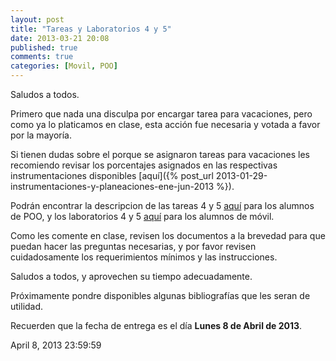 ```yaml
---
layout: post
title: "Tareas y Laboratorios 4 y 5"
date: 2013-03-21 20:08
published: true
comments: true
categories: [Movil, POO]
---
```


Saludos a todos.

Primero que nada una disculpa por encargar tarea para vacaciones, pero como ya lo platicamos en clase, esta acción fue necesaria y votada a favor por la mayoría.

Si tienen dudas sobre el porque se asignaron tareas para vacaciones les recomiendo revisar los porcentajes asignados en las respectivas instrumentaciones disponibles [aquí]({% post_url 2013-01-29-instrumentaciones-y-planeaciones-ene-jun-2013 %}).

<!-- more -->

Podrán encontrar la descripcion de las tareas 4 y 5 [aquí](http://dl.dropbox.com/u/1131727/Octopress/Tareas4y5.pdf) para los alumnos de POO, y los laboratorios 4 y 5 [aquí](http://dl.dropbox.com/u/1131727/Octopress/Labs4y5.pdf) para los alumnos de móvil.

Como les comente en clase, revisen los documentos a la brevedad para que puedan hacer las preguntas necesarias, y por favor revisen cuidadosamente los requerimientos mínimos y las instrucciones.

Saludos a todos, y aprovechen su tiempo adecuadamente.

Próximamente pondre disponibles algunas bibliografías que les seran de utilidad.

Recuerden que la fecha de entrega es el día __Lunes 8 de Abril de 2013__.

<div class="countdown">April 8, 2013 23:59:59</div>